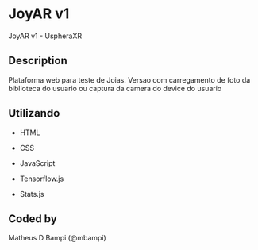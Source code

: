 # JoyAR v1

JoyAR v1 - UspheraXR

## Description

Plataforma web para teste de Joias.
Versao com carregamento de foto da biblioteca do usuario ou captura da camera do device do usuario

## Utilizando
- HTML
- CSS
- JavaScript

- Tensorflow.js
- Stats.js


## Coded by

Matheus D Bampi (@mbampi)